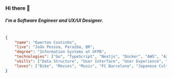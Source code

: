### Hi there 👋

##### I'm a Software Engineer and UX/UI Designer.

#

```JSON
{
    "name": "Ewerton Coutinho",
    "live": "João Pessoa, Paraíba, BR",
    "degree": "Information Systems at UFPB",
    "technologies": ["Go", "TypeScript", "Nextjs", "Docker", "AWS", "Azure"],
    "skills": ["Data Structure", "User Interface", "User Experience", "Microservices", "Responsive Web Design"],
    "loves": ["Bike", "Movies", "Music", "FC Barcelona", "Japanese Culture"]
}
```

